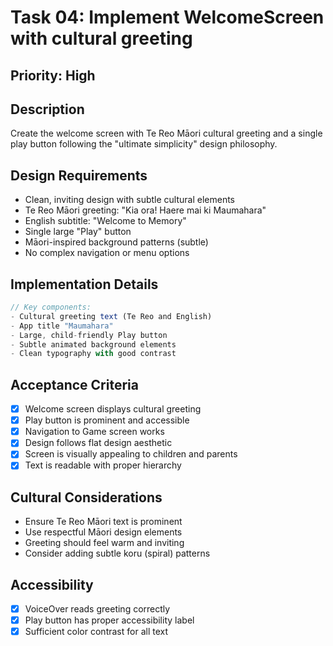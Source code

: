 # Task 04: Implement WelcomeScreen with cultural greeting

## Priority: High

## Description
Create the welcome screen with Te Reo Māori cultural greeting and a single play button following the "ultimate simplicity" design philosophy.

## Design Requirements
- Clean, inviting design with subtle cultural elements
- Te Reo Māori greeting: "Kia ora! Haere mai ki Maumahara"
- English subtitle: "Welcome to Memory"
- Single large "Play" button
- Māori-inspired background patterns (subtle)
- No complex navigation or menu options

## Implementation Details
```typescript
// Key components:
- Cultural greeting text (Te Reo and English)
- App title "Maumahara"
- Large, child-friendly Play button
- Subtle animated background elements
- Clean typography with good contrast
```

## Acceptance Criteria
- [x] Welcome screen displays cultural greeting
- [x] Play button is prominent and accessible
- [x] Navigation to Game screen works
- [x] Design follows flat design aesthetic
- [x] Screen is visually appealing to children and parents
- [x] Text is readable with proper hierarchy

## Cultural Considerations
- Ensure Te Reo Māori text is prominent
- Use respectful Māori design elements
- Greeting should feel warm and inviting
- Consider adding subtle koru (spiral) patterns

## Accessibility
- [x] VoiceOver reads greeting correctly
- [x] Play button has proper accessibility label
- [x] Sufficient color contrast for all text